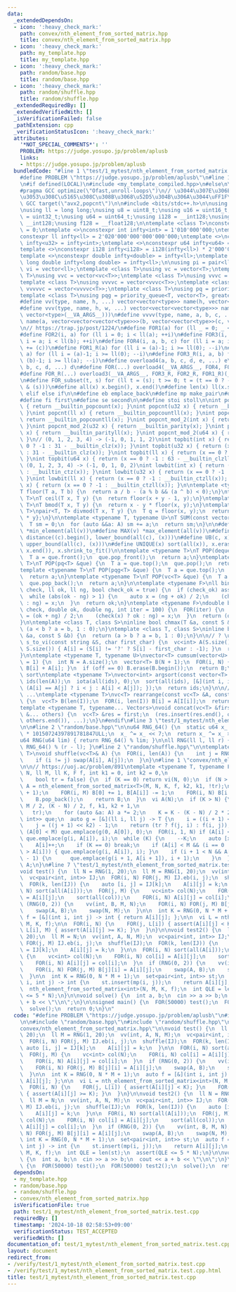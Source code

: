 ```yaml
---
data:
  _extendedDependsOn:
  - icon: ':heavy_check_mark:'
    path: convex/nth_element_from_sorted_matrix.hpp
    title: convex/nth_element_from_sorted_matrix.hpp
  - icon: ':heavy_check_mark:'
    path: my_template.hpp
    title: my_template.hpp
  - icon: ':heavy_check_mark:'
    path: random/base.hpp
    title: random/base.hpp
  - icon: ':heavy_check_mark:'
    path: random/shuffle.hpp
    title: random/shuffle.hpp
  _extendedRequiredBy: []
  _extendedVerifiedWith: []
  _isVerificationFailed: false
  _pathExtension: cpp
  _verificationStatusIcon: ':heavy_check_mark:'
  attributes:
    '*NOT_SPECIAL_COMMENTS*': ''
    PROBLEM: https://judge.yosupo.jp/problem/aplusb
    links:
    - https://judge.yosupo.jp/problem/aplusb
  bundledCode: "#line 1 \"test/1_mytest/nth_element_from_sorted_matrix.test.cpp\"\n\
    #define PROBLEM \"https://judge.yosupo.jp/problem/aplusb\"\n#line 1 \"my_template.hpp\"\
    \n#if defined(LOCAL)\n#include <my_template_compiled.hpp>\n#else\n\n// https://codeforces.com/blog/entry/96344\n\
    #pragma GCC optimize(\"Ofast,unroll-loops\")\n// \u3044\u307E\u306E CF \u3060\u3068\
    \u3053\u308C\u5165\u308C\u308B\u3068\u52D5\u304B\u306A\u3044\uFF1F\n// #pragma\
    \ GCC target(\"avx2,popcnt\")\n\n#include <bits/stdc++.h>\n\nusing namespace std;\n\
    \nusing ll = long long;\nusing u8 = uint8_t;\nusing u16 = uint16_t;\nusing u32\
    \ = uint32_t;\nusing u64 = uint64_t;\nusing i128 = __int128;\nusing u128 = unsigned\
    \ __int128;\nusing f128 = __float128;\n\ntemplate <class T>\nconstexpr T infty\
    \ = 0;\ntemplate <>\nconstexpr int infty<int> = 1'010'000'000;\ntemplate <>\n\
    constexpr ll infty<ll> = 2'020'000'000'000'000'000;\ntemplate <>\nconstexpr u32\
    \ infty<u32> = infty<int>;\ntemplate <>\nconstexpr u64 infty<u64> = infty<ll>;\n\
    template <>\nconstexpr i128 infty<i128> = i128(infty<ll>) * 2'000'000'000'000'000'000;\n\
    template <>\nconstexpr double infty<double> = infty<ll>;\ntemplate <>\nconstexpr\
    \ long double infty<long double> = infty<ll>;\n\nusing pi = pair<ll, ll>;\nusing\
    \ vi = vector<ll>;\ntemplate <class T>\nusing vc = vector<T>;\ntemplate <class\
    \ T>\nusing vvc = vector<vc<T>>;\ntemplate <class T>\nusing vvvc = vector<vvc<T>>;\n\
    template <class T>\nusing vvvvc = vector<vvvc<T>>;\ntemplate <class T>\nusing\
    \ vvvvvc = vector<vvvvc<T>>;\ntemplate <class T>\nusing pq = priority_queue<T>;\n\
    template <class T>\nusing pqg = priority_queue<T, vector<T>, greater<T>>;\n\n\
    #define vv(type, name, h, ...) vector<vector<type>> name(h, vector<type>(__VA_ARGS__))\n\
    #define vvv(type, name, h, w, ...) vector<vector<vector<type>>> name(h, vector<vector<type>>(w,\
    \ vector<type>(__VA_ARGS__)))\n#define vvvv(type, name, a, b, c, ...) \\\n  vector<vector<vector<vector<type>>>>\
    \ name(a, vector<vector<vector<type>>>(b, vector<vector<type>>(c, vector<type>(__VA_ARGS__))))\n\
    \n// https://trap.jp/post/1224/\n#define FOR1(a) for (ll _ = 0; _ < ll(a); ++_)\n\
    #define FOR2(i, a) for (ll i = 0; i < ll(a); ++i)\n#define FOR3(i, a, b) for (ll\
    \ i = a; i < ll(b); ++i)\n#define FOR4(i, a, b, c) for (ll i = a; i < ll(b); i\
    \ += (c))\n#define FOR1_R(a) for (ll i = (a)-1; i >= ll(0); --i)\n#define FOR2_R(i,\
    \ a) for (ll i = (a)-1; i >= ll(0); --i)\n#define FOR3_R(i, a, b) for (ll i =\
    \ (b)-1; i >= ll(a); --i)\n#define overload4(a, b, c, d, e, ...) e\n#define overload3(a,\
    \ b, c, d, ...) d\n#define FOR(...) overload4(__VA_ARGS__, FOR4, FOR3, FOR2, FOR1)(__VA_ARGS__)\n\
    #define FOR_R(...) overload3(__VA_ARGS__, FOR3_R, FOR2_R, FOR1_R)(__VA_ARGS__)\n\
    \n#define FOR_subset(t, s) for (ll t = (s); t >= 0; t = (t == 0 ? -1 : (t - 1)\
    \ & (s)))\n#define all(x) x.begin(), x.end()\n#define len(x) ll(x.size())\n#define\
    \ elif else if\n\n#define eb emplace_back\n#define mp make_pair\n#define mt make_tuple\n\
    #define fi first\n#define se second\n\n#define stoi stoll\n\nint popcnt(int x)\
    \ { return __builtin_popcount(x); }\nint popcnt(u32 x) { return __builtin_popcount(x);\
    \ }\nint popcnt(ll x) { return __builtin_popcountll(x); }\nint popcnt(u64 x) {\
    \ return __builtin_popcountll(x); }\nint popcnt_mod_2(int x) { return __builtin_parity(x);\
    \ }\nint popcnt_mod_2(u32 x) { return __builtin_parity(x); }\nint popcnt_mod_2(ll\
    \ x) { return __builtin_parityll(x); }\nint popcnt_mod_2(u64 x) { return __builtin_parityll(x);\
    \ }\n// (0, 1, 2, 3, 4) -> (-1, 0, 1, 1, 2)\nint topbit(int x) { return (x ==\
    \ 0 ? -1 : 31 - __builtin_clz(x)); }\nint topbit(u32 x) { return (x == 0 ? -1\
    \ : 31 - __builtin_clz(x)); }\nint topbit(ll x) { return (x == 0 ? -1 : 63 - __builtin_clzll(x));\
    \ }\nint topbit(u64 x) { return (x == 0 ? -1 : 63 - __builtin_clzll(x)); }\n//\
    \ (0, 1, 2, 3, 4) -> (-1, 0, 1, 0, 2)\nint lowbit(int x) { return (x == 0 ? -1\
    \ : __builtin_ctz(x)); }\nint lowbit(u32 x) { return (x == 0 ? -1 : __builtin_ctz(x));\
    \ }\nint lowbit(ll x) { return (x == 0 ? -1 : __builtin_ctzll(x)); }\nint lowbit(u64\
    \ x) { return (x == 0 ? -1 : __builtin_ctzll(x)); }\n\ntemplate <typename T>\n\
    T floor(T a, T b) {\n  return a / b - (a % b && (a ^ b) < 0);\n}\ntemplate <typename\
    \ T>\nT ceil(T x, T y) {\n  return floor(x + y - 1, y);\n}\ntemplate <typename\
    \ T>\nT bmod(T x, T y) {\n  return x - y * floor(x, y);\n}\ntemplate <typename\
    \ T>\npair<T, T> divmod(T x, T y) {\n  T q = floor(x, y);\n  return {q, x - q\
    \ * y};\n}\n\ntemplate <typename T, typename U>\nT SUM(const vector<U> &A) {\n\
    \  T sm = 0;\n  for (auto &&a: A) sm += a;\n  return sm;\n}\n\n#define MIN(v)\
    \ *min_element(all(v))\n#define MAX(v) *max_element(all(v))\n#define LB(c, x)\
    \ distance((c).begin(), lower_bound(all(c), (x)))\n#define UB(c, x) distance((c).begin(),\
    \ upper_bound(all(c), (x)))\n#define UNIQUE(x) sort(all(x)), x.erase(unique(all(x)),\
    \ x.end()), x.shrink_to_fit()\n\ntemplate <typename T>\nT POP(deque<T> &que) {\n\
    \  T a = que.front();\n  que.pop_front();\n  return a;\n}\ntemplate <typename\
    \ T>\nT POP(pq<T> &que) {\n  T a = que.top();\n  que.pop();\n  return a;\n}\n\
    template <typename T>\nT POP(pqg<T> &que) {\n  T a = que.top();\n  que.pop();\n\
    \  return a;\n}\ntemplate <typename T>\nT POP(vc<T> &que) {\n  T a = que.back();\n\
    \  que.pop_back();\n  return a;\n}\n\ntemplate <typename F>\nll binary_search(F\
    \ check, ll ok, ll ng, bool check_ok = true) {\n  if (check_ok) assert(check(ok));\n\
    \  while (abs(ok - ng) > 1) {\n    auto x = (ng + ok) / 2;\n    (check(x) ? ok\
    \ : ng) = x;\n  }\n  return ok;\n}\ntemplate <typename F>\ndouble binary_search_real(F\
    \ check, double ok, double ng, int iter = 100) {\n  FOR(iter) {\n    double x\
    \ = (ok + ng) / 2;\n    (check(x) ? ok : ng) = x;\n  }\n  return (ok + ng) / 2;\n\
    }\n\ntemplate <class T, class S>\ninline bool chmax(T &a, const S &b) {\n  return\
    \ (a < b ? a = b, 1 : 0);\n}\ntemplate <class T, class S>\ninline bool chmin(T\
    \ &a, const S &b) {\n  return (a > b ? a = b, 1 : 0);\n}\n\n// ? \u306F -1\nvc<int>\
    \ s_to_vi(const string &S, char first_char) {\n  vc<int> A(S.size());\n  FOR(i,\
    \ S.size()) { A[i] = (S[i] != '?' ? S[i] - first_char : -1); }\n  return A;\n\
    }\n\ntemplate <typename T, typename U>\nvector<T> cumsum(vector<U> &A, int off\
    \ = 1) {\n  int N = A.size();\n  vector<T> B(N + 1);\n  FOR(i, N) { B[i + 1] =\
    \ B[i] + A[i]; }\n  if (off == 0) B.erase(B.begin());\n  return B;\n}\n\n// stable\
    \ sort\ntemplate <typename T>\nvector<int> argsort(const vector<T> &A) {\n  vector<int>\
    \ ids(len(A));\n  iota(all(ids), 0);\n  sort(all(ids), [&](int i, int j) { return\
    \ (A[i] == A[j] ? i < j : A[i] < A[j]); });\n  return ids;\n}\n\n// A[I[0]], A[I[1]],\
    \ ...\ntemplate <typename T>\nvc<T> rearrange(const vc<T> &A, const vc<int> &I)\
    \ {\n  vc<T> B(len(I));\n  FOR(i, len(I)) B[i] = A[I[i]];\n  return B;\n}\n\n\
    template <typename T, typename... Vectors>\nvoid concat(vc<T> &first, const Vectors\
    \ &... others) {\n  vc<T> &res = first;\n  (res.insert(res.end(), others.begin(),\
    \ others.end()), ...);\n}\n#endif\n#line 3 \"test/1_mytest/nth_element_from_sorted_matrix.test.cpp\"\
    \n\n#line 2 \"random/base.hpp\"\n\nu64 RNG_64() {\n  static u64 x_ = u64(chrono::duration_cast<chrono::nanoseconds>(chrono::high_resolution_clock::now().time_since_epoch()).count())\
    \ * 10150724397891781847ULL;\n  x_ ^= x_ << 7;\n  return x_ ^= x_ >> 9;\n}\n\n\
    u64 RNG(u64 lim) { return RNG_64() % lim; }\n\nll RNG(ll l, ll r) { return l +\
    \ RNG_64() % (r - l); }\n#line 2 \"random/shuffle.hpp\"\n\ntemplate <typename\
    \ T>\nvoid shuffle(vc<T>& A) {\n  FOR(i, len(A)) {\n    int j = RNG(0, i + 1);\n\
    \    if (i != j) swap(A[i], A[j]);\n  }\n}\n#line 1 \"convex/nth_element_from_sorted_matrix.hpp\"\
    \n\n// https://uoj.ac/problem/891\ntemplate <typename T, typename F>\nvi nth_element_from_sorted_matrix(ll\
    \ N, ll M, ll K, F f, int k1 = 0, int k2 = 0,\n                              \
    \    bool tr = false) {\n  if (K == 0) return vi(N, 0);\n  if (N > M) {\n    vi\
    \ A = nth_element_from_sorted_matrix<T>(M, N, K, f, k2, k1, !tr);\n    vi B(N\
    \ + 1);\n    FOR(i, M) B[0] += 1, B[A[i]] -= 1;\n    FOR(i, N) B[i + 1] += B[i];\n\
    \    B.pop_back();\n    return B;\n  }\n  vi A(N);\n  if (K > N) {\n    A = nth_element_from_sorted_matrix<T>(N,\
    \ M / 2, (K - N) / 2, f, k1, k2 + 1,\n                                       \
    \   tr);\n    for (auto &a: A) a *= 2;\n    K = K - (K - N) / 2 * 2;\n  }\n  pqg<pair<T,\
    \ int>> que;\n  auto g = [&](ll i, ll j) -> T {\n    i = ((i + 1) << k1) - 1;\n\
    \    j = ((j + 1) << k2) - 1;\n    return (tr ? f(j, i) : f(i, j));\n  };\n  if\
    \ (A[0] < M) que.emplace(g(0, A[0]), 0);\n  FOR(i, 1, N) if (A[i] < A[i - 1])\
    \ que.emplace(g(i, A[i]), i);\n  while (K) {\n    --K;\n    auto [x, i] = POP(que);\n\
    \    A[i]++;\n    if (K == 0) break;\n    if (A[i] < M && (i == 0 || A[i - 1]\
    \ > A[i])) { que.emplace(g(i, A[i]), i); }\n    if (i + 1 < N && A[i + 1] == A[i]\
    \ - 1) {\n      que.emplace(g(i + 1, A[i + 1]), i + 1);\n    }\n  }\n  return\
    \ A;\n}\n#line 7 \"test/1_mytest/nth_element_from_sorted_matrix.test.cpp\"\n\n\
    void test() {\n  ll N = RNG(1, 20);\n  ll M = RNG(1, 20);\n  vv(int, A, N, M);\n\
    \  vc<pair<int, int>> IJ;\n  FOR(i, N) FOR(j, M) IJ.eb(i, j);\n  shuffle(IJ);\n\
    \  FOR(k, len(IJ)) {\n    auto [i, j] = IJ[k];\n    A[i][j] = k;\n  }\n\n  FOR(i,\
    \ N) sort(all(A[i]));\n  FOR(j, M) {\n    vc<int> col(N);\n    FOR(i, N) col[i]\
    \ = A[i][j];\n    sort(all(col));\n    FOR(i, N) A[i][j] = col[i];\n  }\n  if\
    \ (RNG(0, 2)) {\n    vv(int, B, M, N);\n    FOR(i, N) FOR(j, M) B[j][i] = A[i][j];\n\
    \    swap(A, B);\n    swap(N, M);\n  }\n\n  int K = RNG(0, N * M + 1);\n  auto\
    \ f = [&](int i, int j) -> int { return A[i][j]; };\n\n  vi L = nth_element_from_sorted_matrix<int>(N,\
    \ M, K, f);\n\n  FOR(i, N) {\n    FOR(j, L[i]) { assert(A[i][j] < K); }\n    FOR(j,\
    \ L[i], M) { assert(A[i][j] >= K); }\n  }\n}\n\nvoid test2() {\n  ll N = RNG(1,\
    \ 20);\n  ll M = N;\n  vv(int, A, N, M);\n  vc<pair<int, int>> IJ;\n  FOR(i, N)\
    \ FOR(j, M) IJ.eb(i, j);\n  shuffle(IJ);\n  FOR(k, len(IJ)) {\n    auto [i, j]\
    \ = IJ[k];\n    A[i][j] = k;\n  }\n\n  FOR(i, N) sort(all(A[i]));\n  FOR(j, M)\
    \ {\n    vc<int> col(N);\n    FOR(i, N) col[i] = A[i][j];\n    sort(all(col));\n\
    \    FOR(i, N) A[i][j] = col[i];\n  }\n  if (RNG(0, 2)) {\n    vv(int, B, M, N);\n\
    \    FOR(i, N) FOR(j, M) B[j][i] = A[i][j];\n    swap(A, B);\n    swap(N, M);\n\
    \  }\n\n  int K = RNG(0, N * M + 1);\n  set<pair<int, int>> st;\n  auto f = [&](int\
    \ i, int j) -> int {\n    st.insert(mp(i, j));\n    return A[i][j];\n  };\n\n\
    \  nth_element_from_sorted_matrix<int>(N, M, K, f);\n  int QLE = len(st);\n  assert(QLE\
    \ <= 5 * N);\n}\n\nvoid solve() {\n  int a, b;\n  cin >> a >> b;\n  cout << a\
    \ + b << \"\\n\";\n}\n\nsigned main() {\n  FOR(50000) test();\n  FOR(50000) test2();\n\
    \  solve();\n  return 0;\n}\n"
  code: "#define PROBLEM \"https://judge.yosupo.jp/problem/aplusb\"\n#include \"my_template.hpp\"\
    \n\n#include \"random/base.hpp\"\n#include \"random/shuffle.hpp\"\n#include \"\
    convex/nth_element_from_sorted_matrix.hpp\"\n\nvoid test() {\n  ll N = RNG(1,\
    \ 20);\n  ll M = RNG(1, 20);\n  vv(int, A, N, M);\n  vc<pair<int, int>> IJ;\n\
    \  FOR(i, N) FOR(j, M) IJ.eb(i, j);\n  shuffle(IJ);\n  FOR(k, len(IJ)) {\n   \
    \ auto [i, j] = IJ[k];\n    A[i][j] = k;\n  }\n\n  FOR(i, N) sort(all(A[i]));\n\
    \  FOR(j, M) {\n    vc<int> col(N);\n    FOR(i, N) col[i] = A[i][j];\n    sort(all(col));\n\
    \    FOR(i, N) A[i][j] = col[i];\n  }\n  if (RNG(0, 2)) {\n    vv(int, B, M, N);\n\
    \    FOR(i, N) FOR(j, M) B[j][i] = A[i][j];\n    swap(A, B);\n    swap(N, M);\n\
    \  }\n\n  int K = RNG(0, N * M + 1);\n  auto f = [&](int i, int j) -> int { return\
    \ A[i][j]; };\n\n  vi L = nth_element_from_sorted_matrix<int>(N, M, K, f);\n\n\
    \  FOR(i, N) {\n    FOR(j, L[i]) { assert(A[i][j] < K); }\n    FOR(j, L[i], M)\
    \ { assert(A[i][j] >= K); }\n  }\n}\n\nvoid test2() {\n  ll N = RNG(1, 20);\n\
    \  ll M = N;\n  vv(int, A, N, M);\n  vc<pair<int, int>> IJ;\n  FOR(i, N) FOR(j,\
    \ M) IJ.eb(i, j);\n  shuffle(IJ);\n  FOR(k, len(IJ)) {\n    auto [i, j] = IJ[k];\n\
    \    A[i][j] = k;\n  }\n\n  FOR(i, N) sort(all(A[i]));\n  FOR(j, M) {\n    vc<int>\
    \ col(N);\n    FOR(i, N) col[i] = A[i][j];\n    sort(all(col));\n    FOR(i, N)\
    \ A[i][j] = col[i];\n  }\n  if (RNG(0, 2)) {\n    vv(int, B, M, N);\n    FOR(i,\
    \ N) FOR(j, M) B[j][i] = A[i][j];\n    swap(A, B);\n    swap(N, M);\n  }\n\n \
    \ int K = RNG(0, N * M + 1);\n  set<pair<int, int>> st;\n  auto f = [&](int i,\
    \ int j) -> int {\n    st.insert(mp(i, j));\n    return A[i][j];\n  };\n\n  nth_element_from_sorted_matrix<int>(N,\
    \ M, K, f);\n  int QLE = len(st);\n  assert(QLE <= 5 * N);\n}\n\nvoid solve()\
    \ {\n  int a, b;\n  cin >> a >> b;\n  cout << a + b << \"\\n\";\n}\n\nsigned main()\
    \ {\n  FOR(50000) test();\n  FOR(50000) test2();\n  solve();\n  return 0;\n}"
  dependsOn:
  - my_template.hpp
  - random/base.hpp
  - random/shuffle.hpp
  - convex/nth_element_from_sorted_matrix.hpp
  isVerificationFile: true
  path: test/1_mytest/nth_element_from_sorted_matrix.test.cpp
  requiredBy: []
  timestamp: '2024-10-18 02:58:53+09:00'
  verificationStatus: TEST_ACCEPTED
  verifiedWith: []
documentation_of: test/1_mytest/nth_element_from_sorted_matrix.test.cpp
layout: document
redirect_from:
- /verify/test/1_mytest/nth_element_from_sorted_matrix.test.cpp
- /verify/test/1_mytest/nth_element_from_sorted_matrix.test.cpp.html
title: test/1_mytest/nth_element_from_sorted_matrix.test.cpp
---
```

